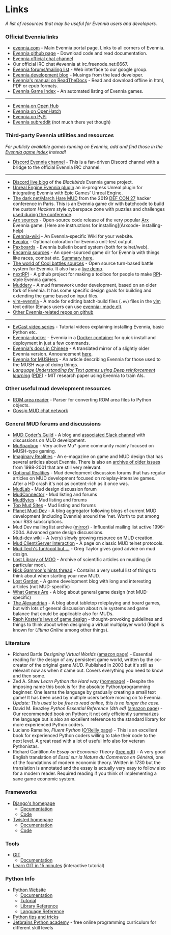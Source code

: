 # Links

*A list of resources that may be useful for Evennia users and developers.*

### Official Evennia links

- [evennia.com](https://www.evennia.com) - Main Evennia portal page. Links to all corners of Evennia.
- [Evennia github page](https://github.com/evennia/evennia) - Download code and read documentation.
- [Evennia official chat
channel](https://webchat.freenode.net/?channels=evennia&uio=MT1mYWxzZSY5PXRydWUmMTE9MTk1JjEyPXRydWUbb)
- Our official IRC chat #evennia at irc.freenode.net:6667.
- [Evennia forums/mailing list](https://groups.google.com/group/evennia) - Web interface to our
google group.
- [Evennia development blog](https://evennia.blogspot.com/) - Musings from the lead developer.
- [Evennia's manual on ReadTheDocs](https://readthedocs.org/projects/evennia/) - Read and download
offline in html, PDF or epub formats.
- [Evennia Game Index](http://games.evennia.com/) - An automated listing of Evennia games.
----
- [Evennia on Open Hub](https://www.openhub.net/p/6906)
- [Evennia on OpenHatch](https://openhatch.org/projects/Evennia)
- [Evennia on PyPi](https://pypi.python.org/pypi/Evennia-MUD-Server/)
- [Evennia subreddit](https://www.reddit.com/r/Evennia/) (not much there yet though)

### Third-party Evennia utilities and resources

*For publicly available games running on Evennia, add and find those in the [Evennia game
index](http://games.evennia.com) instead!*

- [Discord Evennia channel](https://discord.gg/NecFePw) - This is a fan-driven Discord channel with
a bridge to the official Evennia IRC channel.

--- 

- [Discord live blog](https://discordapp.com/channels/517176782357528616/517176782781415434) of the
_Blackbirds_ Evennia game project.
- [Unreal Engine Evennia plugin](https://www.unrealengine.com/marketplace/en-US/slug/evennia-plugin)
  an in-progress Unreal plugin for integrating Evennia with Epic Games' Unreal Engine.
- [The dark net/March Hare MUD](https://github.com/thedarknet/evennia) from the 2019 [DEF CON
27](https://www.defcon.org/html/defcon-27/dc-27-index.html) hacker conference in Paris. This is an
Evennia game dir with batchcode to build the custom _Hackers_ style cyberspace zone with puzzles and
challenges [used during the conference](https://dcdark.net/home#).
- [Arx sources](https://github.com/Arx-Game/arxcode) - Open-source code release of the very popular
[Arx](https://play.arxmush.org/) Evennia game. [Here are instructions for installing](Arxcode-
installing-help)
- [Evennia-wiki](https://github.com/vincent-lg/evennia-wiki) - An Evennia-specific Wiki for your
website.
- [Evcolor](https://github.com/taladan/Pegasus/blob/origin/world/utilities/evcolor) - Optional
coloration for Evennia unit-test output.
- [Paxboards](https://github.com/aurorachain/paxboards) - Evennia bulletin board system (both for
telnet/web).
- [Encarnia sources](https://github.com/whitehorse-io/encarnia) - An open-sourced game dir for
Evennia with things like races, combat etc. [Summary
here](https://www.reddit.com/r/MUD/comments/6z6s3j/encarnia_an_evennia_python_mud_code_base_with/).
- [The world of Cool battles sources](https://github.com/FlutterSprite/coolbattles) - Open source
turn-based battle system for Evennia. It also has a [live demo](http://wcb.battlestudio.com/).
- [nextRPI](https://github.com/cluebyte/nextrpi) - A github project for making a toolbox for people
to make [RPI](https://www.topmudsites.com/forums/showthread.php?t=4804)-style Evennia games.
- [Muddery](https://github.com/muddery/muddery) - A mud framework under development, based on an
older fork of Evennia. It has some specific design goals for building and extending the game based
on input files.
- [vim-evennia](https://github.com/amfl/vim-evennia) - A mode for editing batch-build files (`.ev`)
files in the [vim](https://www.vim.org/) text editor (Emacs users can use [evennia-
mode.el](https://github.com/evennia/evennia/blob/master/evennia/utils/evennia-mode.el)).
- [Other Evennia-related repos on github](https://github.com/search?p=1&q=evennia)
----
- [EvCast video series](https://www.youtube.com/playlist?list=PLyYMNttpc-SX1hvaqlUNmcxrhmM64pQXl) -
Tutorial videos explaining installing Evennia, basic Python etc.
- [Evennia-docker](https://github.com/gtaylor/evennia-docker) - Evennia in a [Docker
container](https://www.docker.com/) for quick install and deployment in just a few commands.
- [Evennia's docs in Chinese](http://www.evenniacn.com/) - A translated mirror of a slightly older
Evennia version. Announcement [here](https://groups.google.com/forum/#!topic/evennia/3AXS8ZTzJaA).
- [Evennia for MUSHers](https://musoapbox.net/topic/1150/evennia-for-mushers) - An article describing
Evennia for those used to the MUSH way of doing things.
- *[Language Understanding for Text games using Deep reinforcement
learning](http://news.mit.edu/2015/learning-language-playing-computer-games-0924#_msocom_1)*
([PDF](https://people.csail.mit.edu/karthikn/pdfs/mud-play15.pdf)) - MIT research paper using Evennia
to train AIs.

### Other useful mud development resources

- [ROM area reader](https://github.com/ctoth/area_reader) - Parser for converting ROM area files to
Python objects.
- [Gossip MUD chat network](https://gossip.haus/)

### General MUD forums and discussions 

- [MUD Coder's Guild](https://mudcoders.com/) - A blog and [associated Slack
  channel](https://slack.mudcoders.com/) with discussions on MUD development.
- [MuSoapbox](https://www.musoapbox.net/) - Very active Mu* game community mainly focused on MUSH-type gaming.
- [Imaginary Realities](http://journal.imaginary-realities.com/) - An e-magazine on game and MUD
  design that has several articles about Evennia. There is also an
  [archive of older issues](http://disinterest.org/resource/imaginary-realities/)
  from 1998-2001 that are still very relevant.
- [Optional Realities](http://optionalrealities.com/) - Mud development discussion forums that has
  regular articles on MUD development focused on roleplay-intensive games. After a HD crash it's not
  as content-rich as it once was.
- [MudLab](http://mudlab.org/) - Mud design discussion forum
- [MudConnector](http://www.mudconnect.com/) - Mud listing and forums
- [MudBytes](http://www.mudbytes.net/) - Mud listing and forums
- [Top Mud Sites](http://www.topmudsites.com/) - Mud listing and forums
- [Planet Mud-Dev](http://planet-muddev.disinterest.org/) - A blog aggregator following blogs of
  current MUD development (including Evennia) around the 'net. Worth to put among your RSS
  subscriptions.
- Mud Dev mailing list archive ([mirror](http://www.disinterest.org/resource/MUD-Dev/)) -
  Influential mailing list active 1996-2004. Advanced game design discussions.
- [Mud-dev wiki](http://mud-dev.wikidot.com/) - A (very) slowly growing resource on MUD creation.
- [Mud Client/Server Interaction](http://cryosphere.net/mud-protocol.html) - A page on classic MUD
  telnet protocols.
- [Mud Tech's fun/cool but ...](https://gc-taylor.com/blog/2013/01/08/mud-tech-funcool-dont-forget-ship-damned-thing/) -
  Greg Taylor gives good advice on mud design.
- [Lost Library of MOO](https://www.hayseed.net/MOO/) - Archive of scientific articles on mudding (in
particular moo).
- [Nick Gammon's hints thread](http://www.gammon.com.au/forum/bbshowpost.php?bbsubject_id=5959) -
Contains a very useful list of things to think about when starting your new MUD.
- [Lost Garden](http://www.lostgarden.com/) - A game development blog with long and interesting
  articles (not MUD-specific)
- [What Games Are](http://whatgamesare.com/) - A blog about general game design (not MUD-specific)
- [The Alexandrian](https://thealexandrian.net/) - A blog about tabletop roleplaying and board games,
  but with lots of general discussion about rule systems and game balance that could be applicable
  also for MUDs.
- [Raph Koster's laws of game design](https://www.raphkoster.com/games/laws-of-online-world-design/the-laws-of-online-world-design/) -
  thought-provoking guidelines and things to think about when designing a virtual multiplayer world
  (Raph is known for *Ultima Online* among other things).

### Literature

- Richard Bartle *Designing Virtual Worlds* 
  ([amazon page](https://www.amazon.com/Designing-Virtual-Worlds-Richard-Bartle/dp/0131018167)) -
  Essential reading for the design of any persistent game
  world, written by the co-creator of the original game *MUD*. Published in 2003 but it's still as
  relevant now as when it came out. Covers everything you need to know and then some.
- Zed A. Shaw *Learn Python the Hard way* ([homepage](https://learnpythonthehardway.org/)) - Despite
  the imposing name this book is for the absolute Python/programming beginner. One learns the language
  by gradually creating a small text game! It has been used by multiple users before moving on to
  Evennia. *Update: This used to be free to read online, this is no longer the case.*
- David M. Beazley *Python Essential Reference (4th ed)*
  ([amazon page](https://www.amazon.com/Python-Essential-Reference-David-Beazley/dp/0672329786/)) -
  Our recommended book on Python; it not only efficiently summarizes the language but is also
  an excellent reference to the standard library for more experienced Python coders.
- Luciano Ramalho, *Fluent Python*
  ([O'Reilly page](https://shop.oreilly.com/product/0636920032519.do)) -
  This is an excellent book for experienced Python coders willing to take their code to the next level.
  A great read with a lot of useful info also for veteran Pythonistas.
- Richard Cantillon *An Essay on Economic Theory*
  ([free pdf](https://mises.org/books/essay_on_economic_theory_cantillon.pdf)) - A very good English
  translation of *Essai sur la Nature du Commerce en Général*, one of the foundations of modern
  economic theory. Written in 1730 but the translation is annotated and the essay is actually very
  easy to follow also for a modern reader. Required reading if you think of implementing a sane game
  economic system.

### Frameworks

- [Django's homepage](https://www.djangoproject.com/)
  - [Documentation](https://docs.djangoproject.com/en)
  - [Code](https://code.djangoproject.com/)
- [Twisted homepage](https://twistedmatrix.com/)
  - [Documentation](https://twistedmatrix.com/documents/current/core/howto/index.html)
  - [Code](https://twistedmatrix.com/trac/browser)

### Tools

- [GIT](https://git-scm.com/)
  - [Documentation](https://git-scm.com/documentation)
- [Learn GIT in 15 minutes](https://try.github.io/levels/1/challenges/1) (interactive tutorial)
 
### Python Info

- [Python Website](https://www.python.org/)
  - [Documentation](https://www.python.org/doc/)
  - [Tutorial](https://docs.python.org/tut/tut.html)
  - [Library Reference](https://docs.python.org/lib/lib.html)
  - [Language Reference](https://docs.python.org/ref/ref.html)
- [Python tips and tricks](https://www.siafoo.net/article/52)
- [Jetbrains Python academy](https://hyperskill.org/onboarding?track=python) -
  free online programming curriculum for different skill levels
